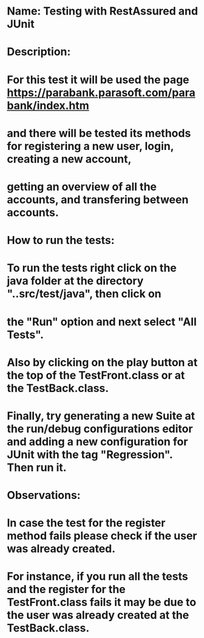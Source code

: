 # Name: Testing with RestAssured and JUnit

# Description:

# For this test it will be used the page https://parabank.parasoft.com/parabank/index.htm
# and there will be tested its methods for registering a new user, login, creating a new account,
# getting an overview of all the accounts, and transfering between accounts.

# How to run the tests:
# To run the tests right click on  the java folder at the directory "..src/test/java", then click on
# the "Run" option and next select "All Tests".
# Also by clicking on the play button at the top of the TestFront.class or at the TestBack.class.
# Finally, try generating a new Suite at the run/debug configurations editor and adding a new configuration for JUnit with the tag "Regression". Then run it.

# Observations:
# In case the test for the register method fails please check if the user was already created.
# For instance, if you run all the tests and the register for the TestFront.class fails it may be due to the user was already created at the TestBack.class.
